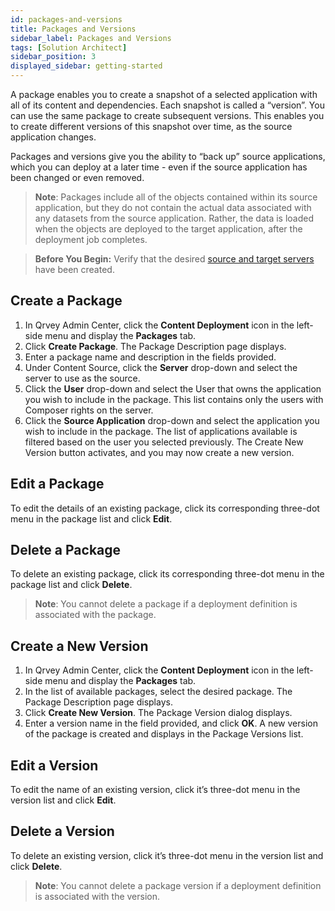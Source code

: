 ```yaml
---
id: packages-and-versions 
title: Packages and Versions
sidebar_label: Packages and Versions
tags: [Solution Architect]
sidebar_position: 3
displayed_sidebar: getting-started
---
```



A package enables you to create a snapshot of a selected application with all of its content and dependencies. Each snapshot is called a “version”. You can use the same package to create subsequent versions. This enables you to create different versions of this snapshot over time, as the source application changes.

Packages and versions give you the ability to “back up” source applications, which you can deploy at a later time - even if the source application has been changed or even removed. 

> **Note**: Packages include all of the objects contained within its source application, but they do not contain the actual data associated with any datasets from the source application.  Rather, the data is loaded when the objects are deployed to the target application, after the deployment job completes. 

> **Before You Begin:** Verify that the desired [source and target servers](./servers.md) have been created.
 
## Create a Package
1. In Qrvey Admin Center, click the **Content Deployment** icon in the left-side menu and display the **Packages** tab. 
2. Click **Create Package**. The Package Description page displays. 
3. Enter a package name and description in the fields provided. 
4. Under Content Source, click the **Server** drop-down and select the server to use as the source. 
5. Click the **User** drop-down and select the User that owns the application you wish to include in the package. This list contains only the users with Composer rights on the server. 
6. Click the **Source Application** drop-down and select the application you wish to include in the package. The list of applications available is filtered based on the user you selected previously. The Create New Version button activates, and you may now create a new version. 

## Edit a Package
To edit the details of an existing package, click its corresponding three-dot menu in the package list and click **Edit**. 

## Delete a Package
To delete an existing package, click its corresponding three-dot menu in the package list and click **Delete**. 

>**Note**: You cannot delete a package if a deployment definition is associated with the package.

## Create a New Version
1. In Qrvey Admin Center, click the **Content Deployment** icon in the left-side menu and display the **Packages** tab. 
2. In the list of available packages, select the desired package. The Package Description page displays.  
3. Click **Create New Version**. The Package Version dialog displays. 
4. Enter a version name in the field provided, and click **OK**. A new version of the package is created and displays in the Package Versions list. 

## Edit a Version
To edit the name of an existing version, click it’s three-dot menu in the version list and click **Edit**. 

## Delete a Version
To delete an existing version, click it’s three-dot menu in the version list and click **Delete**. 

>**Note**: You cannot delete a package version if a deployment definition is associated with the version.

